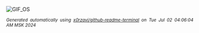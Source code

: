 <div align="justify">
<picture>
    <source media="(prefers-color-scheme: dark)" srcset="https://i.ibb.co/5rCrzLG/output-gif.gif">
    <source media="(prefers-color-scheme: light)" srcset="https://i.ibb.co/5rCrzLG/output-gif.gif">
    <img alt="GIF_OS" src="https://i.ibb.co/5rCrzLG/output-gif.gif">
</picture>

<sub><i>Generated automatically using [x0rzavi/github-readme-terminal](https://github.com/x0rzavi/github-readme-terminal) on Tue Jul 02 04:06:04 AM MSK 2024</i></sub>

</div>

<!-- Image deletion URL: https://ibb.co/0C1CWrm/0c1d9073755e2d495e2be0aa61bbfbea -->